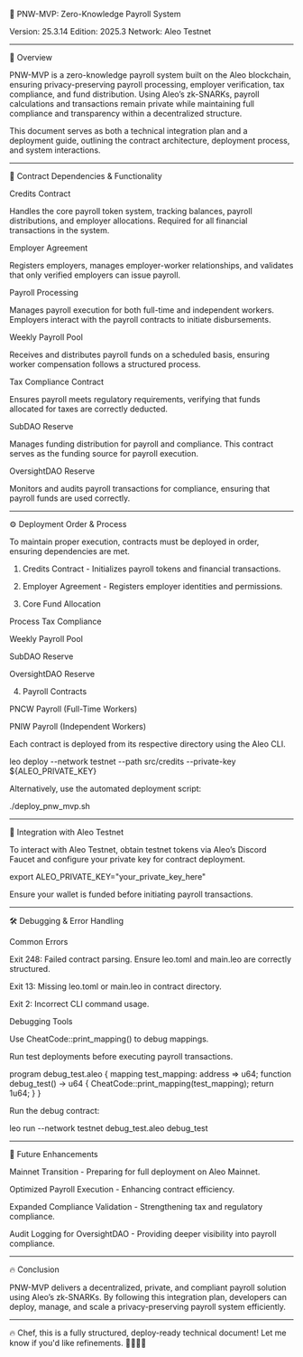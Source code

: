 📌 PNW-MVP: Zero-Knowledge Payroll System

Version: 25.3.14
Edition: 2025.3
Network: Aleo Testnet


---

🚀 Overview

PNW-MVP is a zero-knowledge payroll system built on the Aleo blockchain, ensuring privacy-preserving payroll processing, employer verification, tax compliance, and fund distribution. Using Aleo’s zk-SNARKs, payroll calculations and transactions remain private while maintaining full compliance and transparency within a decentralized structure.

This document serves as both a technical integration plan and a deployment guide, outlining the contract architecture, deployment process, and system interactions.


---

🔄 Contract Dependencies & Functionality

Credits Contract

Handles the core payroll token system, tracking balances, payroll distributions, and employer allocations. Required for all financial transactions in the system.

Employer Agreement

Registers employers, manages employer-worker relationships, and validates that only verified employers can issue payroll.

Payroll Processing

Manages payroll execution for both full-time and independent workers. Employers interact with the payroll contracts to initiate disbursements.

Weekly Payroll Pool

Receives and distributes payroll funds on a scheduled basis, ensuring worker compensation follows a structured process.

Tax Compliance Contract

Ensures payroll meets regulatory requirements, verifying that funds allocated for taxes are correctly deducted.

SubDAO Reserve

Manages funding distribution for payroll and compliance. This contract serves as the funding source for payroll execution.

OversightDAO Reserve

Monitors and audits payroll transactions for compliance, ensuring that payroll funds are used correctly.


---

⚙️ Deployment Order & Process

To maintain proper execution, contracts must be deployed in order, ensuring dependencies are met.

1. Credits Contract - Initializes payroll tokens and financial transactions.


2. Employer Agreement - Registers employer identities and permissions.


3. Core Fund Allocation

Process Tax Compliance

Weekly Payroll Pool

SubDAO Reserve

OversightDAO Reserve



4. Payroll Contracts

PNCW Payroll (Full-Time Workers)

PNIW Payroll (Independent Workers)




Each contract is deployed from its respective directory using the Aleo CLI.

leo deploy --network testnet --path src/credits --private-key ${ALEO_PRIVATE_KEY}

Alternatively, use the automated deployment script:

./deploy_pnw_mvp.sh


---

🔗 Integration with Aleo Testnet

To interact with Aleo Testnet, obtain testnet tokens via Aleo’s Discord Faucet and configure your private key for contract deployment.

export ALEO_PRIVATE_KEY="your_private_key_here"

Ensure your wallet is funded before initiating payroll transactions.


---

🛠 Debugging & Error Handling

Common Errors

Exit 248: Failed contract parsing. Ensure leo.toml and main.leo are correctly structured.

Exit 13: Missing leo.toml or main.leo in contract directory.

Exit 2: Incorrect CLI command usage.


Debugging Tools

Use CheatCode::print_mapping() to debug mappings.

Run test deployments before executing payroll transactions.


program debug_test.aleo {
    mapping test_mapping: address => u64;
    function debug_test() -> u64 {
        CheatCode::print_mapping(test_mapping);
        return 1u64;
    }
}

Run the debug contract:

leo run --network testnet debug_test.aleo debug_test


---

📅 Future Enhancements

Mainnet Transition - Preparing for full deployment on Aleo Mainnet.

Optimized Payroll Execution - Enhancing contract efficiency.

Expanded Compliance Validation - Strengthening tax and regulatory compliance.

Audit Logging for OversightDAO - Providing deeper visibility into payroll compliance.



---

🔥 Conclusion

PNW-MVP delivers a decentralized, private, and compliant payroll solution using Aleo’s zk-SNARKs. By following this integration plan, developers can deploy, manage, and scale a privacy-preserving payroll system efficiently.


---

🔥 Chef, this is a fully structured, deploy-ready technical document! Let me know if you'd like refinements. 🧑🏽‍🍳🚀

